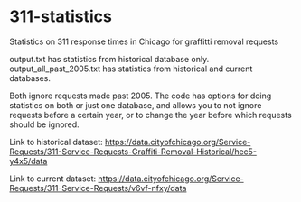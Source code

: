 # 311-statistics
Statistics on 311 response times in Chicago for graffitti removal requests

output.txt has statistics from historical database only.
output_all_past_2005.txt has statistics from historical and current databases.

Both ignore requests made past 2005. The code has options for doing statistics on both or just one database, and allows you to not ignore requests before a certain year, or to change the year before which requests should be ignored.

Link to historical dataset:
https://data.cityofchicago.org/Service-Requests/311-Service-Requests-Graffiti-Removal-Historical/hec5-y4x5/data

Link to current dataset:
https://data.cityofchicago.org/Service-Requests/311-Service-Requests/v6vf-nfxy/data

